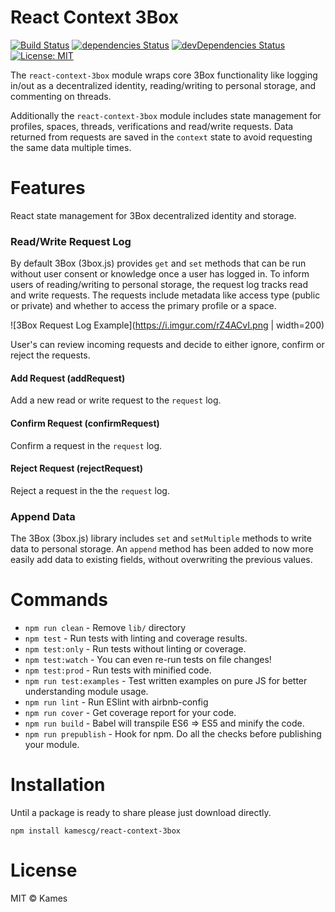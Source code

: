 # React Context 3Box

[![Build Status](https://travis-ci.org/flexdinesh/npm-module-boilerplate.svg?branch=master)](https://travis-ci.org/flexdinesh/npm-module-boilerplate) [![dependencies Status](https://david-dm.org/flexdinesh/npm-module-boilerplate/status.svg)](https://david-dm.org/flexdinesh/npm-module-boilerplate) [![devDependencies Status](https://david-dm.org/flexdinesh/npm-module-boilerplate/dev-status.svg)](https://david-dm.org/flexdinesh/npm-module-boilerplate?type=dev) [![License: MIT](https://img.shields.io/badge/License-MIT-blue.svg)](https://opensource.org/licenses/MIT)

The `react-context-3box` module wraps core 3Box functionality like logging in/out as a decentralized identity, reading/writing to personal storage, and commenting on threads.

Additionally the `react-context-3box` module includes state management for profiles, spaces, threads, verifications and read/write requests. Data returned from requests are saved in the `context` state to avoid requesting the same data multiple times.

# Features
React state management for 3Box decentralized identity and storage.

### Read/Write Request Log
By default 3Box (3box.js) provides `get` and `set` methods that can be run without user consent or knowledge once a user has logged in. To inform users of reading/writing to personal storage, the request log tracks read and write requests. The requests include metadata like access type (public or private) and whether to access the primary profile or a space. 

![3Box Request Log Example](https://i.imgur.com/rZ4ACvI.png | width=200)

User's can review incoming requests and decide to either ignore, confirm or reject the requests.

#### Add Request (addRequest)
Add a new read or write request to the `request` log.

#### Confirm Request (confirmRequest)
Confirm a request in the `request` log.

#### Reject Request (rejectRequest)
Reject a request in the the `request` log.


### Append Data
The 3Box (3box.js) library includes `set` and `setMultiple` methods to write data to personal storage. An `append` method has been added to now more easily add data to existing fields, without overwriting the previous values. 


# Commands
- `npm run clean` - Remove `lib/` directory
- `npm test` - Run tests with linting and coverage results.
- `npm test:only` - Run tests without linting or coverage.
- `npm test:watch` - You can even re-run tests on file changes!
- `npm test:prod` - Run tests with minified code.
- `npm run test:examples` - Test written examples on pure JS for better understanding module usage.
- `npm run lint` - Run ESlint with airbnb-config
- `npm run cover` - Get coverage report for your code.
- `npm run build` - Babel will transpile ES6 => ES5 and minify the code.
- `npm run prepublish` - Hook for npm. Do all the checks before publishing your module.

# Installation
Until a package is ready to share please just download directly.

```
npm install kamescg/react-context-3box
```

# License

MIT © Kames
